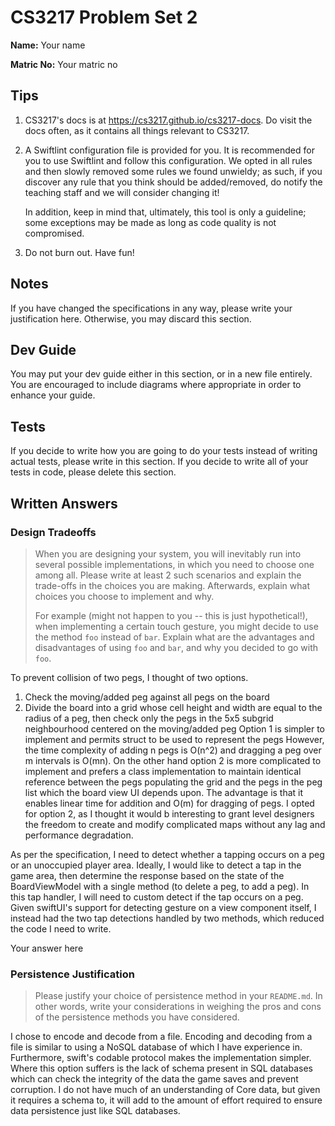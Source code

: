 # CS3217 Problem Set 2

**Name:** Your name

**Matric No:** Your matric no

## Tips
1. CS3217's docs is at https://cs3217.github.io/cs3217-docs. Do visit the docs often, as
   it contains all things relevant to CS3217.
2. A Swiftlint configuration file is provided for you. It is recommended for you
   to use Swiftlint and follow this configuration. We opted in all rules and
   then slowly removed some rules we found unwieldy; as such, if you discover
   any rule that you think should be added/removed, do notify the teaching staff
   and we will consider changing it!

   In addition, keep in mind that, ultimately, this tool is only a guideline;
   some exceptions may be made as long as code quality is not compromised.
3. Do not burn out. Have fun!

## Notes
If you have changed the specifications in any way, please write your
justification here. Otherwise, you may discard this section.

## Dev Guide
You may put your dev guide either in this section, or in a new file entirely.
You are encouraged to include diagrams where appropriate in order to enhance
your guide.

## Tests
If you decide to write how you are going to do your tests instead of writing
actual tests, please write in this section. If you decide to write all of your
tests in code, please delete this section.

## Written Answers

### Design Tradeoffs
> When you are designing your system, you will inevitably run into several
> possible implementations, in which you need to choose one among all. Please
> write at least 2 such scenarios and explain the trade-offs in the choices you
> are making. Afterwards, explain what choices you choose to implement and why.
>
> For example (might not happen to you -- this is just hypothetical!), when
> implementing a certain touch gesture, you might decide to use the method
> `foo` instead of `bar`. Explain what are the advantages and disadvantages of
> using `foo` and `bar`, and why you decided to go with `foo`.

To prevent collision of two pegs, I thought of two options.
1. Check the moving/added peg against all pegs on the board
2. Divide the board into a grid whose cell height and width are equal to the 
   radius of a peg, then check only the pegs in the 5x5 subgrid neighbourhood centered
   on the moving/added peg
Option 1 is simpler to implement and permits struct to be used to represent the pegs
However, the time complexity of adding n pegs is O(n^2) and dragging a peg over m intervals
is O(mn). On the other hand option 2 is more complicated to implement and prefers a class 
implementation to maintain identical reference between the pegs populating the grid and the pegs
in the peg list which the board view UI depends upon. The advantage is that it enables linear 
time for addition and O(m) for dragging of pegs. I opted for option 2, as I thought it would b
interesting to grant level designers the freedom to create and modify complicated maps without 
any lag and performance degradation.

As per the specification, I need to detect whether a tapping occurs on a peg or an unoccupied
player area. Ideally, I would like to detect a tap in the game area, then determine the response
based on the state of the BoardViewModel with a single method (to delete a peg, to add a peg). 
In this tap handler, I will need to custom detect if the tap occurs on a peg. Given swiftUI's support 
for detecting gesture on a view component itself, I instead had the two tap detections handled by
two methods, which reduced the code I need to write.

Your answer here

### Persistence Justification
> Please justify your choice of persistence method in your `README.md`. In
> other words, write your considerations in weighing the pros and cons of the
> persistence methods you have considered.

I chose to encode and decode from a file. Encoding and decoding from a file is similar to
using a NoSQL database of which I have experience in. Furthermore, swift's codable protocol
makes the implementation simpler. Where this option suffers is the lack of schema present in
SQL databases which can check the integrity of the data the game saves and prevent corruption.
I do not have much of an understanding of Core data, but given it requires a schema to, it will
add to the amount of effort required to ensure data persistence just like SQL databases.
